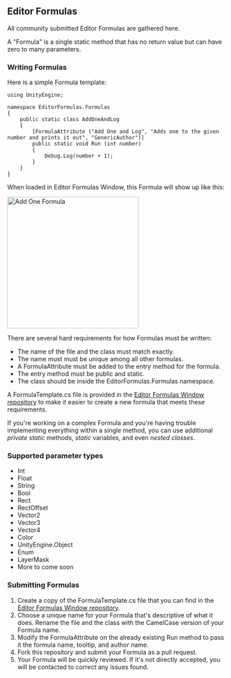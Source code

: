 ## Editor Formulas

All community submitted Editor Formulas are gathered here.

A "Formula" is a single static method that has no return value but can have zero to many parameters.

### Writing Formulas

Here is a simple Formula template:  
```
using UnityEngine;

namespace EditorFormulas.Formulas
{
	public static class AddOneAndLog
	{
		[FormulaAttribute ("Add One and Log", "Adds one to the given number and prints it out", "GenericAuthor")]
		public static void Run (int number)
		{
			Debug.Log(number + 1);
		}
	}
}
```

When loaded in Editor Formulas Window, this Formula will show up like this:

<img width="302" alt="Add One Formula" src="https://cloud.githubusercontent.com/assets/433535/16903904/9c23a6b8-4c93-11e6-852d-d5ea4fd16467.png">

There are several hard requirements for how Formulas must be written:  
* The name of the file and the class must match exactly.
* The name must must be unique among all other formulas.
* A FormulaAttribute must be added to the entry method for the formula.
* The entry method must be public and static.
* The class should be inside the EditorFormulas.Formulas namespace.

A FormulaTemplate.cs file is provided in the [Editor Formulas Window repository](https://github.com/VoxelBoy/EditorFormulasWindow) to make it easier to create a new formula that meets these requirements.

If you're working on a complex Formula and you're having trouble implementing everything within a single method, you can use additional *private static* methods, *static* variables, and even *nested classes*.

### Supported parameter types

* Int
* Float
* String
* Bool
* Rect
* RectOffset
* Vector2
* Vector3
* Vector4
* Color
* UnityEngine.Object
* Enum
* LayerMask
* More to come soon

### Submitting Formulas
1. Create a copy of the FormulaTemplate.cs file that you can find in the [Editor Formulas Window repository](https://github.com/VoxelBoy/EditorFormulasWindow).
2. Choose a unique name for your Formula that's descriptive of what it does. Rename the file and the class with the CamelCase version of your Formula name.
3. Modify the FormulaAttribute on the already existing Run method to pass it the formula name, tooltip, and author name.
4. Fork this repository and submit your Formula as a pull request.
5. Your Formula will be quickly reviewed. If it's not directly accepted, you will be contacted to correct any issues found.
